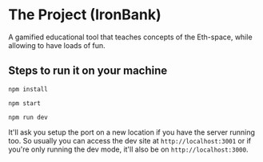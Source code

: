 # The Project (IronBank)
A gamified educational tool that teaches concepts of the Eth-space, while allowing to have loads of fun.

## Steps to run it on your machine
```
npm install
```
```
npm start
```
```
npm run dev
```
It'll ask you setup the port on a new location if you have the server running too. So usually you can access the dev site at `http://localhost:3001` or if you're only running the dev mode, it'll also be on `http://localhost:3000`.


